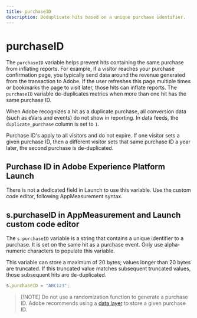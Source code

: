 ```yaml
---
title: purchaseID
description: Deduplicate hits based on a unique purchase identifier.
---
```


# purchaseID

The `purchaseID` variable helps prevent hits containing the same purchase from inflating reports. For example, if a visitor reaches your purchase confirmation page, you typically send data around the revenue generated from the transaction to Adobe. If the user refreshes this page multiple times or bookmarks the page to visit later, those hits can inflate reports. The `purchaseID` variable de-duplicates metrics when more than one hit has the same purchase ID.

When Adobe recognizes a hit as a duplicate purchase, all conversion data (such as eVars and events) do not show in reporting. In data feeds, the `duplicate_purchase` column is set to `1`.

Purchase ID's apply to all visitors and do not expire. If one visitor sets a given purchase ID, then a different visitor sets that same purchase ID a year later, the second purchase is de-duplicated.

## Purchase ID in Adobe Experience Platform Launch

There is not a dedicated field in Launch to use this variable. Use the custom code editor, following AppMeasurement syntax.

## s.purchaseID in AppMeasurement and Launch custom code editor

The `s.purchaseID` variable is a string that contains a unique identifier to a purchase. It is set on the same hit as a purchase event. Only use alpha-numeric characters to populate this variable.

This variable can store a maximum of 20 bytes; values longer than 20 bytes are truncated. If this truncated value matches subsequent truncated values, those subsequent hits are de-duplicated.

```js
s.purchaseID = "ABC123";
```

> [!NOTE] Do not use a randomization function to generate a purchase ID. Adobe recommends using a [data layer](../../prepare/data-layer.md) to store a given purchase ID.
